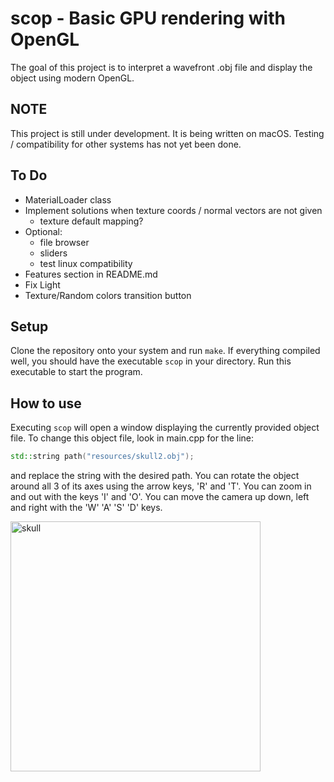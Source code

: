 # scop - Basic GPU rendering with OpenGL
The goal of this project is to interpret a wavefront .obj file and display the object using modern OpenGL.

## NOTE
This project is still under development. It is being written on macOS. Testing / compatibility for other systems has not yet been done.

## To Do
- MaterialLoader class
- Implement solutions when texture coords / normal vectors are not given
  -  texture default mapping?
- Optional:
  - file browser
  - sliders
  - test linux compatibility
- Features section in README.md
- Fix Light
- Texture/Random colors transition button

## Setup
Clone the repository onto your system and run `make`. 
If everything compiled well, you should have the executable `scop` in your directory. Run this executable to start the program.

## How to use
Executing `scop` will open a window displaying the currently provided object file. To change this object file, look in main.cpp for the line:
```c++
std::string path("resources/skull2.obj");
```
and replace the string with the desired path.
You can rotate the object around all 3 of its axes using the arrow keys, 'R' and 'T'. 
You can zoom in and out with the keys 'I' and 'O'.
You can move the camera up down, left and right with the 'W' 'A' 'S' 'D' keys.

<img width="400" alt="skull" src="https://github.com/kmeixner247/scop/assets/81682578/a5a7dcbb-16ef-4d74-9ef5-5599d6057bba">
